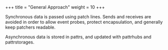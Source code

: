 +++
title = "General Approach"
weight = 10
+++


Synchronous data is passed using patch lines. Sends and receives are avoided in order to allow event probes, protect encapsulation, and generally keep patchers readable.  

Asynchronous data is stored in pattrs, and updated with pattrhubs and pattrstorages.  

